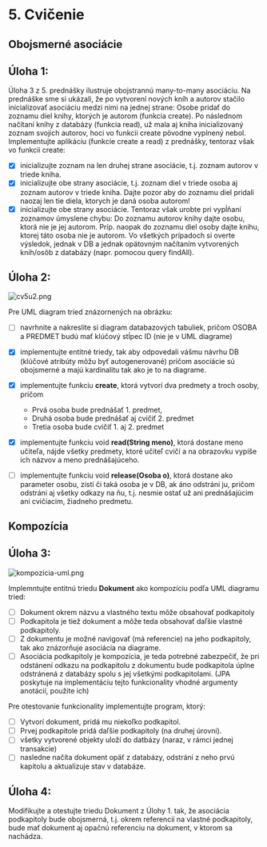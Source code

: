 # 5. Cvičenie
## Obojsmerné asociácie
## Úloha 1:
Úloha 3 z 5. prednášky ilustruje obojstrannú many-to-many asociáciu. Na prednáške sme si ukázali, že po vytvorení nových kníh a autorov stačilo inicializovať asociáciu medzi nimi na jednej strane: Osobe pridať do zoznamu diel knihy, ktorých je autorom (funkcia create). Po následnom načítaní knihy z databázy (funkcia read), už mala aj kniha inicializovaný zoznam svojich autorov, hoci vo funkcii create pôvodne vyplnený nebol. Implementujte aplikáciu (funkcie create a read) z prednášky, tentoraz však vo funkcii create:

- [x] inicializujte zoznam na len druhej strane asociácie, t.j. zoznam autorov v triede kniha.
- [x] inicializujte obe strany asociácie, t.j. zoznam diel v triede osoba aj zoznam autorov v triede kniha. Dajte pozor aby do zoznamu diel pridali naozaj len tie diela, ktorych je daná osoba autorom!
- [x] inicializujte obe strany asociácie. Tentoraz však urobte pri vypĺňaní zoznamov úmyslene chybu: Do zoznamu autorov knihy dajte osobu, ktorá nie je jej autorom. Príp. naopak do zoznamu diel osoby dajte knihu, ktorej táto osoba nie je autorom.
Vo všetkých prípadoch si overte výsledok, jednak v DB a jednak opätovným načítaním vytvorených kníh/osôb z databázy (napr. pomocou query findAll).

## Úloha 2:
![cv5u2.png](https://raw.githubusercontent.com/xchovanecv1/VSA/master/Cvicenie%205/cv5u2.png)

Pre UML diagram tried znázornených na obrázku:

- [ ] navrhnite a nakreslite si diagram databazových tabuliek, pričom OSOBA a PREDMET budú mať klúčový stĺpec ID (nie je v UML diagrame)
- [x] implementujte entitné triedy, tak aby odpovedali vášmu návrhu DB (klúčové atribúty môžu byť autogenerované) pričom asociácie sú obojsmerné a majú kardinalitu tak ako je to na diagrame.
- [x] implementujte funkciu **create**, ktorá vytvorí dva predmety a troch osoby, pričom

  - Prvá osoba bude prednášať 1. predmet,
  - Druhá osoba bude prednášať aj cvičiť 2. predmet
  - Tretia osoba bude cvičiť 1. aj 2. predmet
- [x] implementujte funkciu void **read(String meno)**, ktorá dostane meno učiteľa, nájde všetky predmety, ktoré učiteľ cvičí a na obrazovku vypíše ich názvov a meno prednášajúceho.

- [ ] implementujte funkciu void **release(Osoba o)**, ktorá dostane ako parameter osobu, zistí či taká osoba je v DB, ak áno odstráni ju, pričom odstráni aj všetky odkazy na ňu, t.j. nesmie ostať už ani prednášajúcim ani cvičiacim, žiadneho predmetu.

## Kompozícia
## Úloha 3:
![kompozicia-uml.png](https://raw.githubusercontent.com/xchovanecv1/VSA/master/Cvicenie%205/kompozicia-uml.png)

Implemntujte entitnú triedu **Dokument** ako kompozíciu podľa UML diagramu tried:

- [ ] Dokument okrem názvu a vlastného textu môže obsahovať podkapitoly
- [ ] Podkapitola je tiež dokument a môže teda obsahovať daľšie vlastné podkapitoly.
- [ ] Z dokumentu je možné navigovať (má referencie) na jeho podkapitoly, tak ako znázorňuje asociácia na diagrame.
- [ ] Asociácia podkapitoly je kompozícia, je teda potrebné zabezpečiť, že pri odstánení odkazu na podkapitolu z dokumentu bude podkapitola úplne odstránená z databázy spolu s jej všetkými podkapitolami. (JPA poskytuje na implementáciu tejto funkcionality vhodné argumenty anotácií, použite ich)

Pre otestovanie funkcionality implementujte program, ktorý:

- [ ] Vytvorí dokument, pridá mu niekoľko podkapitol.
- [ ] Prvej podkapitole pridá daľšie podkapitoly (na druhej úrovni).
- [ ] všetky vytvorené objekty uloží do datbázy (naraz, v rámci jednej transakcie)
- [ ] nasledne načíta dokument opäť z databázy, odstráni z neho prvú kapitolu a aktualizuje stav v databáze.
## Úloha 4:
Modifikujte a otestujte triedu Dokument z Úlohy 1. tak, že asociácia podkapitoly bude obojsmerná, t.j. okrem referencií na vlastné podkapitoly, bude mať dokument aj opačnú referenciu na dokument, v ktorom sa nachádza.
